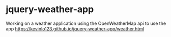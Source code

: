 # jquery-weather-app
Working on a weather application using the OpenWeatherMap api to use the app https://kevinlo123.github.io/jquery-weather-app/weather.html
